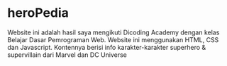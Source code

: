 # heroPedia
Website ini adalah hasil saya mengikuti Dicoding Academy dengan kelas Belajar Dasar Pemrograman Web.
Website ini menggunakan HTML, CSS dan Javascript.
Kontennya berisi info karakter-karakter superhero & supervillain dari Marvel dan DC Universe

